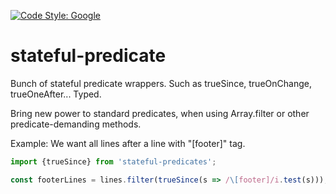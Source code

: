 [![Code Style: Google](https://img.shields.io/badge/code%20style-google-blueviolet.svg)](https://github.com/google/gts)

# stateful-predicate

Bunch of stateful predicate wrappers. Such as trueSince, trueOnChange, trueOneAfter... Typed.

Bring new power to standard predicates, when using Array.filter or other predicate-demanding methods.

Example: We want all lines after a line with "[footer]" tag.

```ts
import {trueSince} from 'stateful-predicates';

const footerLines = lines.filter(trueSince(s => /\[footer]/i.test(s)));
```

